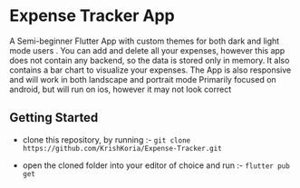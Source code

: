 # Expense Tracker App

A Semi-beginner Flutter App with custom themes for both dark and light mode users . You can add and delete all your expenses, however this app does not contain any backend, so the data is stored only in memory.
It also contains a bar chart to visualize your expenses. The App is also responsive and will work in both landscape and portrait mode
Primarily focused on android, but will run on ios, however it may not look correct

## Getting Started
* clone this repository, by running :- `git clone https://github.com/KrishKoria/Expense-Tracker.git`

* open the cloned folder into your editor of choice and run :- `flutter pub get`
  
